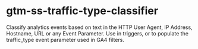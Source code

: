 # gtm-ss-traffic-type-classifier
Classify analytics events based on text in the HTTP User Agent, IP Address, Hostname, URL or any Event Parameter. Use in triggers, or to populate the traffic_type event parameter used in GA4 filters.
